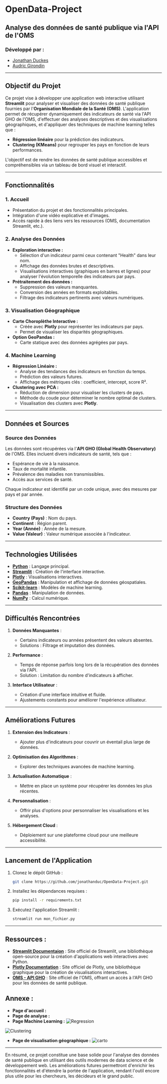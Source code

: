 # **OpenData-Project**

## **Analyse des données de santé publique via l'API de l'OMS**

### **Développé par :**
- [Jonathan Duckes](https://github.com/jonathanduc)
- [Audric Girondin](https://github.com/aaudric)

---

## **Objectif du Projet**

Ce projet vise à développer une application web interactive utilisant **Streamlit** pour analyser et visualiser des données de santé publique fournies par l'**Organisation Mondiale de la Santé (OMS)**. L'application permet de récupérer dynamiquement des indicateurs de santé via l'API GHO de l'OMS, d'effectuer des analyses descriptives et des visualisations géographiques, et d'appliquer des techniques de machine learning telles que :

- **Régression linéaire** pour la prédiction des indicateurs.
- **Clustering (KMeans)** pour regrouper les pays en fonction de leurs performances.

L'objectif est de rendre les données de santé publique accessibles et compréhensibles via un tableau de bord visuel et interactif.

---

## **Fonctionnalités**

### **1. Accueil**

- Présentation du projet et des fonctionnalités principales.
- Intégration d'une vidéo explicative et d'images.
- Accès rapide à des liens vers les ressources (OMS, documentation Streamlit, etc.).

### **2. Analyse des Données**

- **Exploration interactive :**
  - Sélection d'un indicateur parmi ceux contenant "Health" dans leur nom.
  - Affichage des données brutes et descriptives.
  - Visualisations interactives (graphiques en barres et lignes) pour analyser l'évolution temporelle des indicateurs par pays.
- **Prétraitement des données :**
  - Suppression des valeurs manquantes.
  - Conversion des années en formats exploitables.
  - Filtrage des indicateurs pertinents avec valeurs numériques.

### **3. Visualisation Géographique**

- **Carte Choroplèthe Interactive :**
  - Créée avec **Plotly** pour représenter les indicateurs par pays.
  - Permet de visualiser les disparités géographiques.
- **Option GeoPandas :**
  - Carte statique avec des données agrégées par pays.

### **4. Machine Learning**

- **Régression Linéaire :**
  - Analyse des tendances des indicateurs en fonction du temps.
  - Prédiction des valeurs futures.
  - Affichage des métriques clés : coefficient, intercept, score R².
- **Clustering avec PCA :**
  - Réduction de dimension pour visualiser les clusters de pays.
  - Méthode du coude pour déterminer le nombre optimal de clusters.
  - Visualisation des clusters avec **Plotly**.

---

## **Données et Sources**

### **Source des Données**

Les données sont récupérées via l'**API GHO (Global Health Observatory)** de l'OMS. Elles incluent divers indicateurs de santé, tels que :

- Espérance de vie à la naissance.
- Taux de mortalité infantile.
- Prévalence des maladies non transmissibles.
- Accès aux services de santé.

Chaque indicateur est identifié par un code unique, avec des mesures par pays et par année.

### **Structure des Données**

- **Country (Pays)** : Nom du pays.
- **Continent** : Région parent.
- **Year (Année)** : Année de la mesure.
- **Value (Valeur)** : Valeur numérique associée à l'indicateur.

---

## **Technologies Utilisées**

- **[Python](https://www.python.org)** : Langage principal.
- **[Streamlit](https://streamlit.io/)** : Création de l'interface interactive.
- **[Plotly](https://plotly.com/)** : Visualisations interactives.
- **[GeoPandas](https://geopandas.org/)** : Manipulation et affichage de données géospatiales.
- **[Scikit-learn](https://scikit-learn.org/)** : Modèles de machine learning.
- **[Pandas](https://pandas.pydata.org/)** : Manipulation de données.
- **[NumPy](https://numpy.org/)** : Calcul numérique.

---

## **Difficultés Rencontrées**

1. **Données Manquantes** :
   - Certains indicateurs ou années présentent des valeurs absentes.
   - Solutions : Filtrage et imputation des données.

2. **Performance** :
   - Temps de réponse parfois long lors de la récupération des données via l'API.
   - Solution : Limitation du nombre d'indicateurs à afficher.

3. **Interface Utilisateur** :
   - Création d'une interface intuitive et fluide.
   - Ajustements constants pour améliorer l'expérience utilisateur.

---

## **Améliorations Futures**

1. **Extension des Indicateurs** :
   - Ajouter plus d'indicateurs pour couvrir un éventail plus large de données.

2. **Optimisation des Algorithmes** :
   - Explorer des techniques avancées de machine learning.

3. **Actualisation Automatique** :
   - Mettre en place un système pour récupérer les données les plus récentes.

4. **Personnalisation** :
   - Offrir plus d'options pour personnaliser les visualisations et les analyses.

5. **Hébergement Cloud** :
   - Déploiement sur une plateforme cloud pour une meilleure accessibilité.

---

## **Lancement de l'Application**

1. Clonez le dépôt GitHub :
   ```bash
   git clone https://github.com/jonathanduc/OpenData-Project.git
    ```
2. Installez les dépendances requises :

    ```bash
    pip install -r requirements.txt
    ```

3. Exécutez l'application Streamlit :
   ```bash
   streamlit run mon_fichier.py
   ```
---
## **Ressources** :

- **[Streamlit Documentaion](https://streamlit.io/)** : Site officiel de Streamlit, une bibliothèque open-source pour la création d'applications web interactives avec Python.
- **[Plotly Documentation](https://plotly.com/)** : Site officiel de Plotly, une bibliothèque graphique pour la création de visualisations interactives.
- **[OMS - API GHO](https://www.who.int/data/gho)** : Site officiel de l'OMS, offrant un accès à l'API GHO pour les données de santé publique.


## **Annexe** : 
- **Page d'accueil :**
- **Page de analyse :**
- **Page Machine Learning :**
![Regression](image/regression.png)

![Clustering](image/clustering.png)
- **Page de visualisation géographique :**
![carto](image/carto.png)


---
En résumé, ce projet constitue une base solide pour l'analyse des données de santé publique en utilisant des outils modernes de data science et de développement web. Les améliorations futures permettront d'enrichir les fonctionnalités et d'étendre la portée de l'application, rendant l'outil encore plus utile pour les chercheurs, les décideurs et le grand public.
